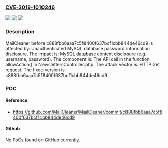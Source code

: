 ### [CVE-2019-1010246](https://cve.mitre.org/cgi-bin/cvename.cgi?name=CVE-2019-1010246)
![](https://img.shields.io/static/v1?label=Product&message=MailCleaner&color=blue)
![](https://img.shields.io/static/v1?label=Version&message=before%20c888fbb6aaa7c5f8400f637bcf1cbb844de46cd9%20%5Bfixed%3A%20c888fbb6aaa7c5f8400f637bcf1cbb844de46cd9%5D%20&color=brightgreen)
![](https://img.shields.io/static/v1?label=Vulnerability&message=Unauthenticated%20MySQL%20database%20password%20information%20disclosure&color=brightgreen)

### Description

MailCleaner before c888fbb6aaa7c5f8400f637bcf1cbb844de46cd9 is affected by: Unauthenticated MySQL database password information disclosure. The impact is: MySQL database content disclosure (e.g. username, password). The component is: The API call in the function allowAction() in NewslettersController.php. The attack vector is: HTTP Get request. The fixed version is: c888fbb6aaa7c5f8400f637bcf1cbb844de46cd9.

### POC

#### Reference
- https://github.com/MailCleaner/MailCleaner/commit/c888fbb6aaa7c5f8400f637bcf1cbb844de46cd9

#### Github
No PoCs found on GitHub currently.

